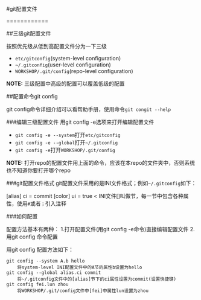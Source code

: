 #git配置文件

============

##三级git配置文件

按照优先级从低到高配置文件分为一下三级
* `etc/gitconfig`(system-level configuration)
* `~/.gitconfig`(user-level configuration)
* `WORKSHOP/.git/config`(repo-level configuration)

**NOTE:**
三级配置中高级的配置可以覆盖低级的配置
		 
##配置命令git config

git config命令详细介绍可以看帮助手册，使用命令`git congit --help`

###编辑三级配置文件
用git config -e选项来打开编辑配置文件
* `git config -e --system`打开`etc/gitconfig`
* `git config -e --global`打开`~/.gitconfig`
* `git config -e`打开`WORKSHOP/.git/config`

**NOTE:** 
打开repo的配置文件用上面的命令，应该在本repo的文件夹中，否则系统也不知道你要打开哪个repo

###git配置文件格式
git配置文件采用的是INI文件格式；例如`~/.gitconfig`如下：
>
[alias]
	ci = commit
[color]
	ui = true
<
INI文件[]叫做节，每一节中包含各种属性，使用`#`或者`；`引入注释

###如何配置

配置方法基本有两种：
1.打开配置文件(用git config -e命令)直接编辑配置文件
2.用git config 命令配置

用git config 配置方法如下：
```
git config --system A.b hello
	将system-level INI配置文件中的A节的属性b设置为hello
git config --global alias.ci commit
	将~/.gitconfig文件中的[alias]节下的ci属性设置为commit(设置快捷键)
git config fei.lun zhou
	将WORKSHOP/.git/config文件中[fei]中属性lun设置为zhou
```


